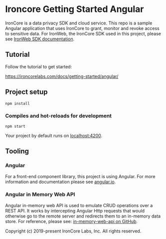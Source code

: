 # Ironcore Getting Started Angular

IronCore is a data privacy SDK and cloud service. This repo is a sample Angular application that uses IronCore to grant, monitor and revoke access to sensitive data. For IronWeb, the IronCore SDK used in this project, please see [IronWeb SDK documentation](https://ironcorelabs.com/docs/javascript/overview).

## Tutorial

Follow the tutorial to get started:

https://ironcorelabs.com/docs/getting-started/angular/

## Project setup

```
npm install
```

### Compiles and hot-reloads for development

```
npm start
```

Your project by default runs on [localhost:4200](http://localhost:4200/).

## Tooling

### Angular

For a front-end component library, this project is using Angular. For more information and documentation please see [angular.io](https://angular.io/).

### Angular in Memory Web API

Angular in-memory web API is used to emulate CRUD operations over a REST API. It works by intercepting Angular Http requests that would otherwise go to the remote server and redirects them to an in-memory data store. For reference, please see: [in-memory-web-api on GitHub](https://github.com/angular/in-memory-web-api).

Copyright (c) 2019-present IronCore Labs, Inc.
All rights reserved.
